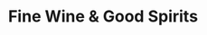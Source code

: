 ---
title: "Fine Wine & Good Spirits"
url: /dushore/fine-wine-und-good-spirits/
shop: Spirituosen
---